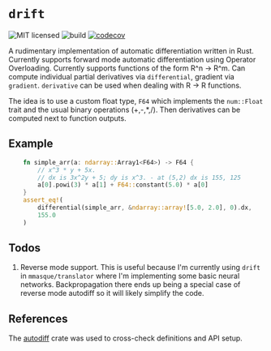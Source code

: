 # `drift`
![MIT licensed](https://img.shields.io/badge/license-MIT-blue.svg)
![build](https://github.com/mmasque/drift/actions/workflows/CI.yml/badge.svg?event=push)
[![codecov](https://codecov.io/gh/mmasque/drift/branch/main/graph/badge.svg?token=YNBO0EP77J)](https://codecov.io/gh/mmasque/drift)

A rudimentary implementation of automatic differentiation written in Rust. Currently supports forward mode 
automatic differentiation using Operator Overloading. Currently supports functions of the form R^n -> R^m. 
Can compute individual partial derivatives via `differential`, gradient via `gradient`. `derivative` can be used when
dealing with R -> R functions. 

The idea is to use a custom float type, `F64` which implements the `num::Float` trait and the usual binary operations
(+,-,*,/). Then derivatives can be computed next to function outputs. 

## Example

```rust
    fn simple_arr(a: ndarray::Array1<F64>) -> F64 {
        // x^3 * y + 5x.
        // dx is 3x^2y + 5; dy is x^3. - at (5,2) dx is 155, 125
        a[0].powi(3) * a[1] + F64::constant(5.0) * a[0]
    }
    assert_eq!(
        differential(simple_arr, &ndarray::array![5.0, 2.0], 0).dx,
        155.0
    )
```

## Todos
1. Reverse mode support. This is useful because I'm currently using `drift` in `mmasque/translator` where I'm implementing some basic neural networks. 
Backpropagation there ends up being a special case of reverse mode autodiff so it will likely simplify the code. 

## References
The [autodiff](https://github.com/elrnv/autodiff) crate was used to cross-check definitions and API setup. 
